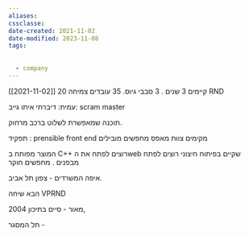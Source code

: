 ```yaml
---
aliases: 
cssclasse: 
date-created: 2021-11-02
date-modified: 2023-11-08
tags:
  
  
  - company
---
```

[[2021-11-02]]
קיימים 3 שנים . 3 סבבי גיוס.
35 עובדים צמיחה
20 RND

עמית: דיברתי איתו
גייב: scram master

תוכנה שמאפשרת לשלוט ברכב מרחוק.

תפקיד : prensible front end
מקימים צוות מאפס מחפשים מובילים

המוצר מפותח ב C++
רוצים לפתח את הweb שקיים בפיתוח חיצוני רוצים לפתח מבפנים .
מחפשים חוקר

איפה המשרדים - צפון תל אביב.

הבא שיחה VPRND

מאור - סיים בתיכון 2004,  

תל המסגר -
